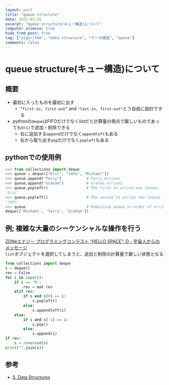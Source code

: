 ```yaml
---
layout: post
title: "queue structure"
date: 2021-03-26
excerpt: "queue structure(キュー構造)について"
computer_science: true
hide_from_post: true
tag: ["algorithm", "data structure", "データ構造", "queue"]
comments: false
---
```


# queue structure(キュー構造)について

## 概要
 - 最初に入ったものを最初に出す
   - `“first-in, first-out”` and `"last-in, first-out"`とう自由に設計できる
 - pythonの`deque`はFIFOだけでなくlistだと計算量の視点で厳しいものであっても`O(1)`で追加・削除できる
   - 右に追加する`append`だけでなく`appendleft`もある
   - 右から取り出す`pop`だけでなく`popleft`もある

## pythonでの使用例

```python
>>> from collections import deque
>>> queue = deque(["Eric", "John", "Michael"])
>>> queue.append("Terry")           # Terry arrives
>>> queue.append("Graham")          # Graham arrives
>>> queue.popleft()                 # The first to arrive now leaves
'Eric'
>>> queue.popleft()                 # The second to arrive now leaves
'John'
>>> queue                           # Remaining queue in order of arrival
deque(['Michael', 'Terry', 'Graham'])
```

## 例; 複雑な大量のシーケンシャルな操作を行う
[ZONeエナジー プログラミングコンテスト “HELLO SPACE”; D - 宇宙人からのメッセージ](https://atcoder.jp/contests/zone2021/tasks/zone2021_d)  
`list`オブジェクトを選択してしまうと、追加と削除の計算量で厳しい状態となる  

```python
from collections import deque
s = deque()
rev = False
for i in input():
    if i == 'R':
        rev = not rev
    elif rev:
        if s and s[0] == i:
            s.popleft()
        else:
            s.appendleft(i)
    else:
        if s and s[-1] == i:
            s.pop()
        else:
            s.append(i)
if rev:
    s = reversed(s)
print("".join(s))
```


## 参考
 - [5. Data Structures](https://docs.python.org/3/tutorial/datastructures.html)

